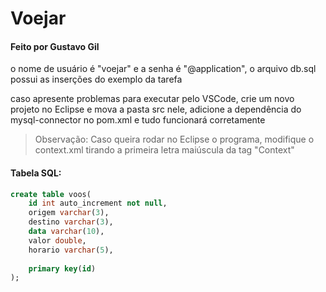 # Voejar
#### Feito por Gustavo Gil

o nome de usuário é "voejar" e a senha é "@application", o arquivo db.sql possui as inserções do exemplo da tarefa

caso apresente problemas para executar pelo VSCode, crie um novo projeto no Eclipse e mova a pasta src nele, adicione a dependência do mysql-connector no pom.xml e tudo funcionará corretamente

>Observação: Caso queira rodar no Eclipse o programa, modifique o context.xml tirando a primeira letra maiúscula da tag "Context"

#### Tabela SQL:
```sql
create table voos(
    id int auto_increment not null,
    origem varchar(3),
    destino varchar(3),
    data varchar(10),
    valor double,
    horario varchar(5),
    
    primary key(id)
);
```